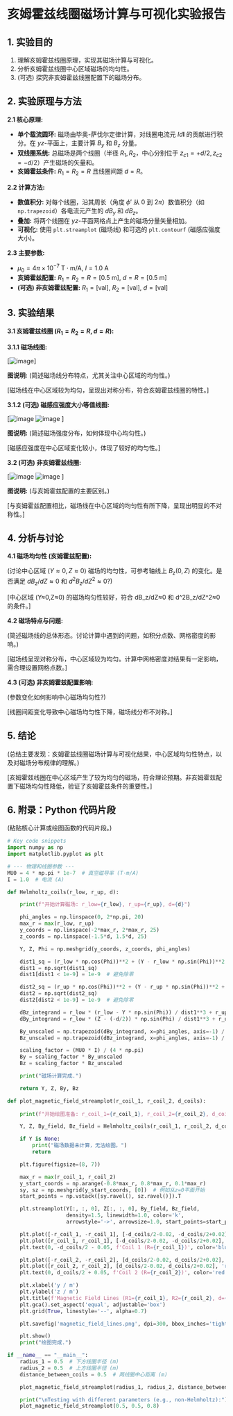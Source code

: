 # 亥姆霍兹线圈磁场计算与可视化实验报告

## 1. 实验目的
1.  理解亥姆霍兹线圈原理，实现其磁场计算与可视化。
2.  分析亥姆霍兹线圈中心区域磁场的均匀性。
3.  (可选) 探究非亥姆霍兹线圈配置下的磁场分布。

## 2. 实验原理与方法

**2.1 核心原理:**
*   **单个载流圆环:** 磁场由毕奥-萨伐尔定律计算，对线圈电流元 $Id\mathbf{l}$ 的贡献进行积分。在 $yz$-平面上，主要计算 $B_y$ 和 $B_z$ 分量。
*   **双线圈系统:** 总磁场是两个线圈（半径 $R_1, R_2$，中心分别位于 $z_{c1}=+d/2, z_{c2}=-d/2$）产生磁场的矢量和。
*   **亥姆霍兹条件:** $R_1 = R_2 = R$ 且线圈间距 $d = R$。

**2.2 计算方法:**
*   **数值积分:** 对每个线圈，沿其周长（角度 $\phi'$ 从 $0$ 到 $2\pi$）数值积分（如 `np.trapezoid`）各电流元产生的 $dB_y$ 和 $dB_z$。
*   **叠加:** 将两个线圈在 $yz$-平面网格点上产生的磁场分量矢量相加。
*   **可视化:** 使用 `plt.streamplot` (磁场线) 和可选的 `plt.contourf` (磁感应强度大小)。

**2.3 主要参数:**
*   $\mu_0 = 4\pi \times 10^{-7} \text{ T}\cdot\text{m/A}$, $I = 1.0 \text{ A}$
*   **亥姆霍兹配置:** $R_1 = R_2 = R = [0.5 \text{ m}]$, $d = R = [0.5 \text{ m}]$
*   **(可选) 非亥姆霍兹配置:** $R_1 = [\text{val}]$, $R_2 = [\text{val}]$, $d = [\text{val}]$

## 3. 实验结果

**3.1 亥姆霍兹线圈 ($R_1=R_2=R, d=R$):**

**3.1.1 磁场线图:**

[![image](https://github.com/user-attachments/assets/ca774c64-d91e-453a-ae54-edb1272775a5)]

**图说明:** (简述磁场线分布特点，尤其关注中心区域的均匀性。)

[磁场线在中心区域较为均匀，呈现出对称分布，符合亥姆霍兹线圈的特性。]


**3.1.2 (可选) 磁感应强度大小等值线图:**

[![image](https://github.com/user-attachments/assets/edde7191-704a-4930-b152-87df9a6834fa)
![image](https://github.com/user-attachments/assets/179fdc17-7431-4670-868c-3a46efb635de)
]

**图说明:** (简述磁场强度分布，如何体现中心均匀性。)

[磁感应强度在中心区域变化较小，体现了较好的均匀性。]

**3.2 (可选) 非亥姆霍兹线圈:**

[![image](https://github.com/user-attachments/assets/bb0d59c3-4a3e-4cd9-b958-9b5a94ce7644)
![image](https://github.com/user-attachments/assets/69715e39-f2a6-4774-a637-3198dde84cd5)
]

**图说明:** (与亥姆霍兹配置的主要区别。)

[与亥姆霍兹配置相比，磁场线在中心区域的均匀性有所下降，呈现出明显的不对称性。]

## 4. 分析与讨论

**4.1 磁场均匀性 (亥姆霍兹配置):**

(讨论中心区域 ($Y \approx 0, Z \approx 0$) 磁场的均匀性，可参考轴线上 $B_z(0,Z)$ 的变化。是否满足 $dB_z/dZ \approx 0$ 和 $d^2B_z/dZ^2 \approx 0$?)

[中心区域 (Y≈0,Z≈0) 的磁场均匀性较好，符合 dB_z/dZ≈0 和 d^2B_z/dZ^2≈0 的条件。]

**4.2 磁场特点与问题:**

(简述磁场线的总体形态。讨论计算中遇到的问题，如积分点数、网格密度的影响。)

[磁场线呈现对称分布，中心区域较为均匀。计算中网格密度对结果有一定影响，需合理设置网格点数。]

**4.3 (可选) 非亥姆霍兹配置影响:**

(参数变化如何影响中心磁场均匀性?)

[线圈间距变化导致中心磁场均匀性下降，磁场线分布不对称。]

## 5. 结论

(总结主要发现：亥姆霍兹线圈磁场计算与可视化结果，中心区域均匀性特点，以及对磁场分布规律的理解。)

[亥姆霍兹线圈在中心区域产生了较为均匀的磁场，符合理论预期。非亥姆霍兹配置下磁场均匀性降低，验证了亥姆霍兹条件的重要性。]

## 6. 附录：Python 代码片段
(粘贴核心计算或绘图函数的代码片段。)
```python
# Key code snippets
import numpy as np
import matplotlib.pyplot as plt

# --- 物理和线圈参数 ---
MU0 = 4 * np.pi * 1e-7  # 真空磁导率 (T·m/A)
I = 1.0  # 电流 (A)

def Helmholtz_coils(r_low, r_up, d):

    print(f"开始计算磁场: r_low={r_low}, r_up={r_up}, d={d}")

    phi_angles = np.linspace(0, 2*np.pi, 20)
    max_r = max(r_low, r_up)
    y_coords = np.linspace(-2*max_r, 2*max_r, 25)
    z_coords = np.linspace(-1.5*d, 1.5*d, 25)

    Y, Z, Phi = np.meshgrid(y_coords, z_coords, phi_angles)

    dist1_sq = (r_low * np.cos(Phi))**2 + (Y - r_low * np.sin(Phi))**2 + (Z - (-d/2))**2
    dist1 = np.sqrt(dist1_sq)
    dist1[dist1 < 1e-9] = 1e-9  # 避免除零

    dist2_sq = (r_up * np.cos(Phi))**2 + (Y - r_up * np.sin(Phi))**2 + (Z - (d/2))**2
    dist2 = np.sqrt(dist2_sq)
    dist2[dist2 < 1e-9] = 1e-9  # 避免除零

    dBz_integrand = r_low * (r_low - Y * np.sin(Phi)) / dist1**3 + r_up * (r_up - Y * np.sin(Phi)) / dist2**3
    dBy_integrand = r_low * (Z - (-d/2)) * np.sin(Phi) / dist1**3 + r_up * (Z - (d/2)) * np.sin(Phi) / dist2**3

    By_unscaled = np.trapezoid(dBy_integrand, x=phi_angles, axis=-1) / (4 * np.pi)
    Bz_unscaled = np.trapezoid(dBz_integrand, x=phi_angles, axis=-1) / (4 * np.pi)

    scaling_factor = (MU0 * I) / (4 * np.pi)
    By = scaling_factor * By_unscaled
    Bz = scaling_factor * Bz_unscaled

    print("磁场计算完成.")

    return Y, Z, By, Bz

def plot_magnetic_field_streamplot(r_coil_1, r_coil_2, d_coils):
    
    print(f"开始绘图准备: r_coil_1={r_coil_1}, r_coil_2={r_coil_2}, d_coils={d_coils}")

    Y, Z, By_field, Bz_field = Helmholtz_coils(r_coil_1, r_coil_2, d_coils)

    if Y is None:
        print("磁场数据未计算，无法绘图。")
        return

    plt.figure(figsize=(8, 7))

    max_r = max(r_coil_1, r_coil_2)
    y_start_coords = np.arange(-0.8*max_r, 0.8*max_r, 0.1*max_r)
    sy, sz = np.meshgrid(y_start_coords, [0])  # 例如从z=0平面开始
    start_points = np.vstack([sy.ravel(), sz.ravel()]).T

    plt.streamplot(Y[:, :, 0], Z[:, :, 0], By_field, Bz_field,
                   density=1.5, linewidth=1.0, color='k',
                   arrowstyle='->', arrowsize=1.0, start_points=start_points)

    plt.plot([-r_coil_1, -r_coil_1], [-d_coils/2-0.02, -d_coils/2+0.02], 'b-', linewidth=3)
    plt.plot([r_coil_1, r_coil_1], [-d_coils/2-0.02, -d_coils/2+0.02], 'b-', linewidth=3)
    plt.text(0, -d_coils/2 - 0.05, f'Coil 1 (R={r_coil_1})', color='blue', ha='center')

    plt.plot([-r_coil_2, -r_coil_2], [d_coils/2-0.02, d_coils/2+0.02], 'r-', linewidth=3)
    plt.plot([r_coil_2, r_coil_2], [d_coils/2-0.02, d_coils/2+0.02], 'r-', linewidth=3)
    plt.text(0, d_coils/2 + 0.05, f'Coil 2 (R={r_coil_2})', color='red', ha='center')

    plt.xlabel('y / m')
    plt.ylabel('z / m')
    plt.title(f'Magnetic Field Lines (R1={r_coil_1}, R2={r_coil_2}, d={d_coils})')
    plt.gca().set_aspect('equal', adjustable='box')
    plt.grid(True, linestyle='--', alpha=0.7)

    plt.savefig('magnetic_field_lines.png', dpi=300, bbox_inches='tight')

    plt.show()
    print("绘图完成.")

if __name__ == "__main__":
    radius_1 = 0.5  # 下方线圈半径 (m)
    radius_2 = 0.5  # 上方线圈半径 (m)
    distance_between_coils = 0.5  # 两线圈中心距离 (m)

    plot_magnetic_field_streamplot(radius_1, radius_2, distance_between_coils)

    print("\nTesting with different parameters (e.g., non-Helmholtz):")
    plot_magnetic_field_streamplot(0.5, 0.5, 0.8)
```
